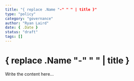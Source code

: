 ```yaml
---
title: "{ replace .Name "-" " " | title }"
type: "policy"
category: "governance"
author: "Ryan Laird"
date: { .Date }
status: "draft"
tags: []
---
```


# { replace .Name "-" " " | title }

Write the content here...
